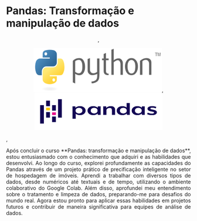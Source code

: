 # Pandas: Transformação e manipulação de dados

<p align="center">,    <p align="center">
  <img width="350" height="120" src="Logo/Python_logo_and_wordmark.svg.png">,    <img width="350" height="100" src="Logo/Pandas_logo.svg.png">
</p>,    </p>

<div style="text-align: justify;">
Após concluir o curso **Pandas: transformação e manipulação de dados**, estou entusiasmado com o conhecimento que adquiri e as habilidades que desenvolvi. Ao longo do curso, explorei profundamente as capacidades do Pandas através de um projeto prático de precificação inteligente no setor de hospedagem de imóveis. Aprendi a trabalhar com diversos tipos de dados, desde numéricos até textuais e de tempo, utilizando o ambiente colaborativo do Google Colab. Além disso, aprofundei meu entendimento sobre o tratamento e limpeza de dados, preparando-me para desafios do mundo real. Agora estou pronto para aplicar essas habilidades em projetos futuros e contribuir de maneira significativa para equipes de análise de dados.

</div>
